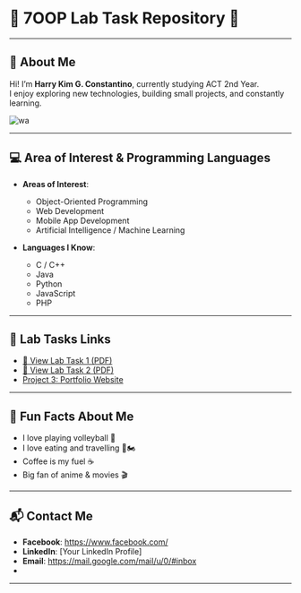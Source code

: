 # 🌟 7OOP Lab Task Repository 🌟

---

## 👤 About Me  
Hi! I’m **Harry Kim G. Constantino**, currently studying ACT 2nd Year.  
I enjoy exploring new technologies, building small projects, and constantly learning.  

![wa](https://github.com/user-attachments/assets/483e681b-8a76-42ed-acfc-4afa9c21fe9d)




---

## 💻 Area of Interest & Programming Languages  
- **Areas of Interest**:  
  - Object-Oriented Programming  
  - Web Development  
  - Mobile App Development  
  - Artificial Intelligence / Machine Learning  

- **Languages I Know**:  
  - C / C++  
  - Java  
  - Python  
  - JavaScript  
  - PHP  

---

## 🔗 Lab Tasks Links  
- [📄 View Lab Task 1 (PDF)](./Lab%20Task%201.pdf) 
- [📄 View Lab Task 2 (PDF)](./Lab%20Task%202.pdf)
- [Project 3: Portfolio Website](https://github.com/your-username/project3)  

---

## 🎉 Fun Facts About Me  
- I love playing volleyball 🏐 
- I love eating and travelling 🍲🏍️
- Coffee is my fuel ☕  
- Big fan of anime & movies 🎬  

---

## 📬 Contact Me  
- **Facebook**: https://www.facebook.com/  
- **LinkedIn**: [Your LinkedIn Profile]  
- **Email**: https://mail.google.com/mail/u/0/#inbox
-   

---














